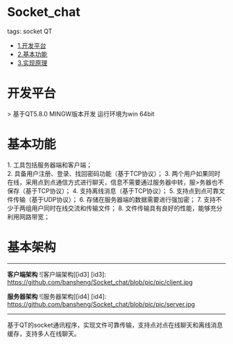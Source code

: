 ﻿# Socket_chat
tags: socket QT

* [1.开发平台](#h1)
* [2.基本功能](#h2)
* [3.实现原理](#h3)

<h1 id="h1"> 开发平台 </h1>
>   基于QT5.8.0 MINGW版本开发
    运行环境为win 64bit

<h1 id="h2"> 基本功能 </h1>
    1. 工具包括服务器端和客户端；</br>
    2. 具备用户注册、登录、找回密码功能（基于TCP协议）；
    3. 两个用户如果同时在线，采用点到点通信方式进行聊天，信息不需要通过服务器中转，服>务器也不保存（基于TCP协议）；
    4. 支持离线消息（基于TCP协议）；
    5. 支持点到点可靠文件传输（基于UDP协议）；
    6. 存储在服务器端的数据需要进行强加密；
    7. 支持不少于两组用户同时在线交流和传输文件；
    8. 文件传输具有良好的性能，能够充分利用网路带宽；

<h1 id="h3"> 基本架构 </h1>

**************

**客户端架构**
![客户端架构][id3]
[id3]: https://github.com/bansheng/Socket_chat/blob/pic/pic/client.jpg

**服务器架构**
![服务器架构][id4]
[id4]: https://github.com/bansheng/Socket_chat/blob/pic/pic/server.jpg

**************
基于QT的socket通讯程序，实现文件可靠传输，支持点对点在线聊天和离线消息缓存，支持多人在线聊天。